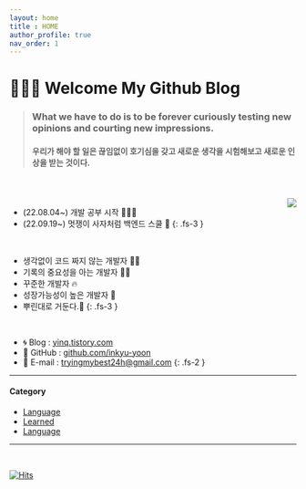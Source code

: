 ```yaml
---
layout: home
title : HOME
author_profile: true
nav_order: 1
---
```


# 🙇🏻‍♂️ Welcome My Github Blog

>### **What we have to do is to be forever curiously testing new opinions and courting new impressions.**<br>
>#### 우리가 해야 할 일은 끊임없이 호기심을 갖고 새로운 생각을 시험해보고 새로운 인상을 받는 것이다.


<br>
<br>

<img align='right' src="http://mazassumnida.wtf/api/v2/generate_badge?boj=tryingmybest24h">

- (22.08.04~) 개발 공부 시작 👩🏻‍💻
- (22.09.19~) 멋쟁이 사자처럼 백엔드 스쿨 🦁
{: .fs-3 }
<br>

- 생각없이 코드 짜지 않는 개발자 💪🏻
- 기록의 중요성을 아는 개발자 ✍🏻
- 꾸준한 개발자 🔥
- 성장가능성이 높은 개발자 🌟
- 뿌린대로 거둔다.🌱
{: .fs-3 }
<br>


- 🌀 Blog : [yinq.tistory.com](https://yinq.tistory.com/)
- 🚀 GitHub : [github.com/inkyu-yoon](https://github.com/inkyu-yoon)
- 💌 E-mail : [tryingmybest24h@gmail.com](mailto:tryingmybest24h@gmail.com)
  {: .fs-2 }
---

#### Category

* [Language](/docs/Language)
* [Learned](/docs/Learned)
* [Language](/docs/Retrospect)

---
<br>

[![Hits](https://hits.seeyoufarm.com/api/count/incr/badge.svg?url=https%3A%2F%2Finkyu-yoon.github.io&count_bg=%23E6C2FF&title_bg=%23B000E5&icon=&icon_color=%23E7E7E7&title=hits&edge_flat=false)](https://hits.seeyoufarm.com)
